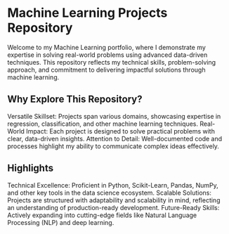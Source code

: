 # Machine Learning Projects Repository
Welcome to my Machine Learning portfolio, where I demonstrate my expertise in solving real-world problems using advanced data-driven techniques. This repository reflects my technical skills, problem-solving approach, and commitment to delivering impactful solutions through machine learning.

## Why Explore This Repository?
Versatile Skillset: Projects span various domains, showcasing expertise in regression, classification, and other machine learning techniques.
Real-World Impact: Each project is designed to solve practical problems with clear, data-driven insights.
Attention to Detail: Well-documented code and processes highlight my ability to communicate complex ideas effectively.
## Highlights
Technical Excellence: Proficient in Python, Scikit-Learn, Pandas, NumPy, and other key tools in the data science ecosystem.
Scalable Solutions: Projects are structured with adaptability and scalability in mind, reflecting an understanding of production-ready development.
Future-Ready Skills: Actively expanding into cutting-edge fields like Natural Language Processing (NLP) and deep learning.
